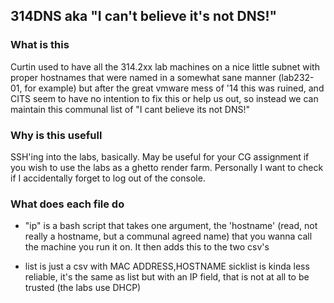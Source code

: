 ## 314DNS aka "I can't believe it's not DNS!"

### What is this

Curtin used to have all the 314.2xx lab machines on a nice little subnet with proper hostnames that were named in a somewhat sane manner (lab232-01, for example) but after the great vmware mess of '14 this was ruined, and CITS seem to have no intention to fix this or help us out, so instead we can maintain this communal list of "I cant believe its not DNS!" 

### Why is this usefull

SSH'ing into the labs, basically. May be useful for your CG assignment if you wish to use the labs as a ghetto render farm. Personally I want to check if I accidentally forget to log out of the console.

### What does each file do
  * "ip" is a bash script that takes one argument, the 'hostname' (read, not really a hostname, but a communal agreed name) that you wanna call the machine you run it on. It then adds this to the two csv's 

  * list is just a csv with MAC ADDRESS,HOSTNAME
sicklist is kinda less reliable, it's the same as list but with an IP field, that is not at all to be trusted (the labs use DHCP)

